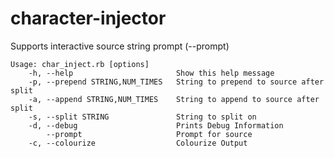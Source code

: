 # character-injector

Supports interactive source string prompt (--prompt)
```text
Usage: char_inject.rb [options]
    -h, --help                       Show this help message
    -p, --prepend STRING,NUM_TIMES   String to prepend to source after split
    -a, --append STRING,NUM_TIMES    String to append to source after split
    -s, --split STRING               String to split on
    -d, --debug                      Prints Debug Information
        --prompt                     Prompt for source
    -c, --colourize                  Colourize Output
```
